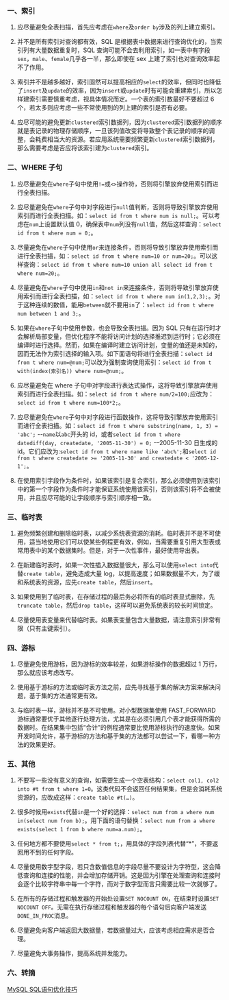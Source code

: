 ### 一、索引

1. 应尽量避免全表扫描，首先应考虑在`where`及`order by`涉及的列上建立索引。

2. 并不是所有索引对查询都有效，SQL 是根据表中数据来进行查询优化的，当索引列有大量数据重复时，SQL 查询可能不会去利用索引，如一表中有字段`sex`，`male`、`female`几乎各一半，那么即使在 sex 上建了索引也对查询效率起不了作用。

3. 索引并不是越多越好，索引固然可以提高相应的`select`的效率，但同时也降低了`insert`及`update`的效率，因为`insert`或`update`时有可能会重建索引，所以怎样建索引需要慎重考虑，视具体情况而定。一个表的索引数最好不要超过 6 个，若太多则应考虑一些不常使用到的列上建的索引是否有必要。

4. 应尽可能的避免更新`clustered`索引数据列，因为`clustered`索引数据列的顺序就是表记录的物理存储顺序，一旦该列值改变将导致整个表记录的顺序的调整，会耗费相当大的资源。若应用系统需要频繁更新`clustered`索引数据列，那么需要考虑是否应将该索引建为`clustered`索引。

### 二、WHERE 子句

1. 应尽量避免在`where`子句中使用`!=`或`<>`操作符，否则将引擎放弃使用索引而进行全表扫描。

2. 应尽量避免在`where`子句中对字段进行`null`值判断，否则将导致引擎放弃使用索引而进行全表扫描。如：`select id from t where num is null;`。可以考虑在`num`上设置默认值 0，确保表中`num`列没有`null`值，然后这样查询：`select id from t where num = 0;`。

3. 尽量避免在`where`子句中使用`or`来连接条件，否则将导致引擎放弃使用索引而进行全表扫描，如：`select id from t where num=10 or num=20;`。可以这样查询：`select id from t where num=10 union all select id from t where num=20;`。

4. 尽量避免在`where`子句中使用`in`和`not in`来连接条件，否则将导致引擎放弃使用索引而进行全表扫描，如：`select id from t where num in(1,2,3);`。对于这种连续的数值，能用`between`就不要用`in`了：`select id from t where num between 1 and 3;`。

5. 如果在`where`子句中使用参数，也会导致全表扫描。因为 SQL 只有在运行时才会解析局部变量，但优化程序不能将访问计划的选择推迟到运行时；它必须在编译时进行选择。然而，如果在编译时建立访问计划，变量的值还是未知的，因而无法作为索引选择的输入项。如下面语句将进行全表扫描：`select id from t where num=@num;`可以改为强制查询使用索引：`select id from t with(index(索引名)) where num=@num;`。

6. 应尽量避免在 where 子句中对字段进行表达式操作，这将导致引擎放弃使用索引而进行全表扫描。如：`select id from t where num/2=100;`应改为：`select id from t where num=100*2;`。

7. 应尽量避免在`where`子句中对字段进行函数操作，这将导致引擎放弃使用索引而进行全表扫描。如：`select id from t where substring(name, 1, 3) = 'abc';` --`name`以`abc`开头的 id，或者`select id from t where datediff(day, createdate, '2005-11-30') = 0;` -–2005-11-30 日生成的 id。它们应改为:`select id from t where name like 'abc%';`和`select id from t where createdate >= '2005-11-30' and createdate < '2005-12-1';`。

8. 在使用索引字段作为条件时，如果该索引是复合索引，那么必须使用到该索引中的第一个字段作为条件时才能保证系统使用该索引，否则该索引将不会被使用，并且应尽可能的让字段顺序与索引顺序相一致。

### 三、临时表

1. 避免频繁创建和删除临时表，以减少系统表资源的消耗。临时表并不是不可使用，适当地使用它们可以使某些例程更有效，例如，当需要重复引用大型表或常用表中的某个数据集时。但是，对于一次性事件，最好使用导出表。

2. 在新建临时表时，如果一次性插入数据量很大，那么可以使用`select into`代替`create table`，避免造成大量 log，以提高速度；如果数据量不大，为了缓和系统表的资源，应先`create table`，然后`insert`。

3. 如果使用到了临时表，在存储过程的最后务必将所有的临时表显式删除，先`truncate table`，然后`drop table`，这样可以避免系统表的较长时间锁定。

4. 尽量使用表变量来代替临时表。如果表变量包含大量数据，请注意索引非常有限（只有主键索引）。

### 四、游标

1. 尽量避免使用游标，因为游标的效率较差，如果游标操作的数据超过 1 万行，那么就应该考虑改写。

2. 使用基于游标的方法或临时表方法之前，应先寻找基于集的解决方案来解决问题，基于集的方法通常更有效。

3. 与临时表一样，游标并不是不可使用。对小型数据集使用 FAST_FORWARD 游标通常要优于其他逐行处理方法，尤其是在必须引用几个表才能获得所需的数据时。在结果集中包括“合计”的例程通常要比使用游标执行的速度快。如果开发时间允许，基于游标的方法和基于集的方法都可以尝试一下，看哪一种方法的效果更好。

### 五、其他

1. 不要写一些没有意义的查询，如需要生成一个空表结构：`select col1, col2 into #t from t where 1=0`。这类代码不会返回任何结果集，但是会消耗系统资源的，应改成这样：`create table #t(…)`。

2. 很多时候用`exists`代替`in`是一个好的选择：`select num from a where num in(select num from b);`。用下面的语句替换：`select num from a where exists(select 1 from b where num=a.num);`。

3. 任何地方都不要使用`select * from t;`，用具体的字段列表代替“*”，不要返回用不到的任何字段。

4. 尽量使用数字型字段，若只含数值信息的字段尽量不要设计为字符型，这会降低查询和连接的性能，并会增加存储开销。这是因为引擎在处理查询和连接时会逐个比较字符串中每一个字符，而对于数字型而言只需要比较一次就够了。

5. 在所有的存储过程和触发器的开始处设置`SET NOCOUNT ON`，在结束时设置`SET NOCOUNT OFF`。无需在执行存储过程和触发器的每个语句后向客户端发送`DONE_IN_PROC`消息。

6. 尽量避免向客户端返回大数据量，若数据量过大，应该考虑相应需求是否合理。

7. 尽量避免大事务操作，提高系统并发能力。


### 六、转摘

[MySQL SQL语句优化技巧](http://www.uml.org.cn/sjjm/201610184.asp)



